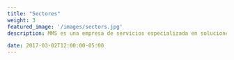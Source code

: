 ```yaml
---
title: "Sectores"
weight: 3
featured_image: '/images/sectors.jpg'
description: MMS es una empresa de servicios especializada en soluciones integradas para hostelería y gestión de instalaciones en una amplia gama de sectores como petróleo y gas, minería, sanidad, construcciones, instituciones educativas, hoteles y Offshore.

date: 2017-03-02T12:00:00-05:00
---
```

